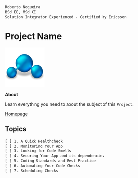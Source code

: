 ```
Roberto Nogueira  
BSd EE, MSd CE
Solution Integrator Experienced - Certified by Ericsson
```
# Project Name

![project image](images/project.png)

**About**

Learn everything you need to about the subject of this `Project`.

[Homepage](https://www.chrisblunt.com/3-ways-to-keep-your-ruby-on-rails-apps-healthy)

## Topics
```
[ ] 1. A Quick Healthcheck
[ ] 2. Monitoring Your App
[ ] 3. Looking for Code Smells
[ ] 4. Securing Your App and its dependencies
[ ] 5. Coding Standards and Best Practice
[ ] 6. Automating Your Code Checks
[ ] 7. Scheduling Checks
```
